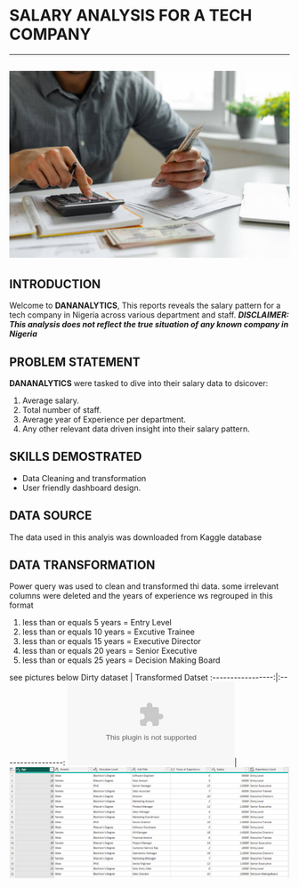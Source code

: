 # SALARY ANALYSIS FOR A TECH COMPANY
---
![](PIC.GITHUB.jpg)
---
## INTRODUCTION
Welcome to **DANANALYTICS**, This reports reveals the salary pattern for a tech company in Nigeria across various department and staff.
**_DISCLAIMER: This analysis does not reflect the true situation of any known company in Nigeria_**

## PROBLEM STATEMENT
**DANANALYTICS** were tasked to dive into their salary data to dsicover:
1. Average salary.
2. Total number of staff.
3. Average year of Experience per department.
4. Any other relevant data driven insight into their salary pattern.

## SKILLS DEMOSTRATED
- Data Cleaning and transformation
- User friendly dashboard design.

## DATA SOURCE
The data used in this analyis was downloaded from Kaggle database

## DATA TRANSFORMATION

Power query was used to clean and transformed thi data. some irrelevant columns were deleted and the years of experience ws regrouped in this format

1. less than or equals 5 years  = Entry Level
2. less than or equals 10 years = Excutive Trainee
3. less than or equals 15 years = Executive Director
4. less than or equals 20 years = Senior Executive
5. less than or equals 25 years = Decision Making Board

see pictures below
Dirty dataset     |     Transformed Datset
:-----------------:|:-----------------:
![](EXCEL.GITHUB.com)|![](POWER.GITHUB.png)

















